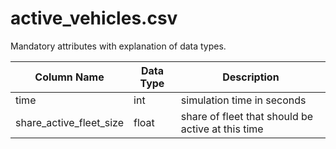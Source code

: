 # active_vehicles.csv
Mandatory attributes with explanation of data types.

Column Name | Data Type | Description
-- | -- | --
time | int | simulation time in seconds
share_active_fleet_size | float | share of fleet that should be active at this time